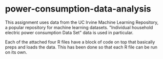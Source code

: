 # power-consumption-data-analysis

This assignment uses data from the UC Irvine Machine Learning Repository, a popular repository for machine learning datasets. "Individual household electric power consumption Data Set" data is used in particular.

Each of the attached four R files have a block of code on top that basically preps and loads the data. This has been done so that each R file can be run on its own.
